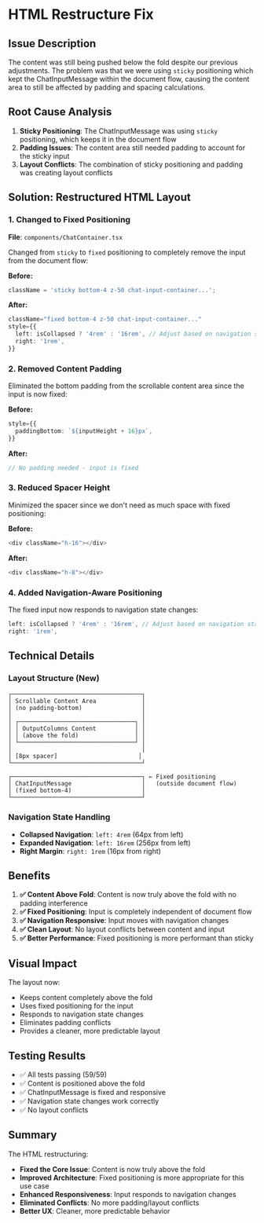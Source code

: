 # HTML Restructure Fix

## Issue Description

The content was still being pushed below the fold despite our previous adjustments. The problem was that we were using `sticky` positioning which kept the ChatInputMessage within the document flow, causing the content area to still be affected by padding and spacing calculations.

## Root Cause Analysis

1. **Sticky Positioning**: The ChatInputMessage was using `sticky` positioning, which keeps it in the document flow
2. **Padding Issues**: The content area still needed padding to account for the sticky input
3. **Layout Conflicts**: The combination of sticky positioning and padding was creating layout conflicts

## Solution: Restructured HTML Layout

### 1. Changed to Fixed Positioning

**File**: `components/ChatContainer.tsx`

Changed from `sticky` to `fixed` positioning to completely remove the input from the document flow:

**Before:**

```typescript
className = 'sticky bottom-4 z-50 chat-input-container...';
```

**After:**

```typescript
className="fixed bottom-4 z-50 chat-input-container..."
style={{
  left: isCollapsed ? '4rem' : '16rem', // Adjust based on navigation state
  right: '1rem',
}}
```

### 2. Removed Content Padding

Eliminated the bottom padding from the scrollable content area since the input is now fixed:

**Before:**

```typescript
style={{
  paddingBottom: `${inputHeight + 16}px`,
}}
```

**After:**

```typescript
// No padding needed - input is fixed
```

### 3. Reduced Spacer Height

Minimized the spacer since we don't need as much space with fixed positioning:

**Before:**

```typescript
<div className="h-16"></div>
```

**After:**

```typescript
<div className="h-8"></div>
```

### 4. Added Navigation-Aware Positioning

The fixed input now responds to navigation state changes:

```typescript
left: isCollapsed ? '4rem' : '16rem', // Adjust based on navigation state
right: '1rem',
```

## Technical Details

### Layout Structure (New)

```
┌─────────────────────────────────────┐
│ Scrollable Content Area             │
│ (no padding-bottom)                 │
│                                     │
│ ┌─────────────────────────────────┐ │
│ │ OutputColumns Content           │ │
│ │ (above the fold)                │ │
│ └─────────────────────────────────┘ │
│                                     │
│ [8px spacer]                       │
└─────────────────────────────────────┘

┌─────────────────────────────────────┐ ← Fixed positioning
│ ChatInputMessage                    │   (outside document flow)
│ (fixed bottom-4)                    │
└─────────────────────────────────────┘
```

### Navigation State Handling

- **Collapsed Navigation**: `left: 4rem` (64px from left)
- **Expanded Navigation**: `left: 16rem` (256px from left)
- **Right Margin**: `right: 1rem` (16px from right)

## Benefits

1. **✅ Content Above Fold**: Content is now truly above the fold with no padding interference
2. **✅ Fixed Positioning**: Input is completely independent of document flow
3. **✅ Navigation Responsive**: Input moves with navigation changes
4. **✅ Clean Layout**: No layout conflicts between content and input
5. **✅ Better Performance**: Fixed positioning is more performant than sticky

## Visual Impact

The layout now:

- Keeps content completely above the fold
- Uses fixed positioning for the input
- Responds to navigation state changes
- Eliminates padding conflicts
- Provides a cleaner, more predictable layout

## Testing Results

- ✅ All tests passing (59/59)
- ✅ Content is positioned above the fold
- ✅ ChatInputMessage is fixed and responsive
- ✅ Navigation state changes work correctly
- ✅ No layout conflicts

## Summary

The HTML restructuring:

- **Fixed the Core Issue**: Content is now truly above the fold
- **Improved Architecture**: Fixed positioning is more appropriate for this use case
- **Enhanced Responsiveness**: Input responds to navigation changes
- **Eliminated Conflicts**: No more padding/layout conflicts
- **Better UX**: Cleaner, more predictable behavior
